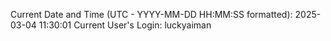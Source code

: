 Current Date and Time (UTC - YYYY-MM-DD HH:MM:SS formatted): 2025-03-04 11:30:01
Current User's Login: luckyaiman

